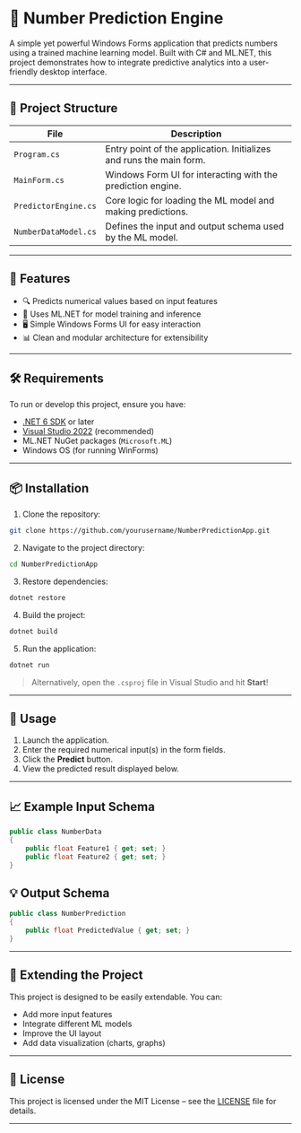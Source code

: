 # 🧮 Number Prediction Engine

A simple yet powerful Windows Forms application that predicts numbers using a trained machine learning model. Built with C# and ML.NET, this project demonstrates how to integrate predictive analytics into a user-friendly desktop interface.

---

## 📁 Project Structure

| File           | Description |
|----------------|-------------|
| `Program.cs`     | Entry point of the application. Initializes and runs the main form. |
| `MainForm.cs`    | Windows Form UI for interacting with the prediction engine. |
| `PredictorEngine.cs` | Core logic for loading the ML model and making predictions. |
| `NumberDataModel.cs` | Defines the input and output schema used by the ML model. |

---

## 🚀 Features

- 🔍 Predicts numerical values based on input features
- 🧠 Uses ML.NET for model training and inference
- 🖥️ Simple Windows Forms UI for easy interaction
- 📊 Clean and modular architecture for extensibility

---

## 🛠 Requirements

To run or develop this project, ensure you have:

- [.NET 6 SDK](https://dotnet.microsoft.com/download/dotnet/6.0) or later
- [Visual Studio 2022](https://visualstudio.microsoft.com/vs/) (recommended)
- ML.NET NuGet packages (`Microsoft.ML`)
- Windows OS (for running WinForms)

---

## 📦 Installation

1. Clone the repository:
```bash
git clone https://github.com/yourusername/NumberPredictionApp.git
```

2. Navigate to the project directory:
```bash
cd NumberPredictionApp
```

3. Restore dependencies:
```bash
dotnet restore
```

4. Build the project:
```bash
dotnet build
```

5. Run the application:
```bash
dotnet run
```

> Alternatively, open the `.csproj` file in Visual Studio and hit **Start**!

---

## 🧪 Usage

1. Launch the application.
2. Enter the required numerical input(s) in the form fields.
3. Click the **Predict** button.
4. View the predicted result displayed below.

---

## 📈 Example Input Schema

```csharp
public class NumberData
{
    public float Feature1 { get; set; }
    public float Feature2 { get; set; }
}
```

## 💡 Output Schema

```csharp
public class NumberPrediction
{
    public float PredictedValue { get; set; }
}
```

---

## 🧩 Extending the Project

This project is designed to be easily extendable. You can:

- Add more input features
- Integrate different ML models
- Improve the UI layout
- Add data visualization (charts, graphs)

---

## 📝 License

This project is licensed under the MIT License – see the [LICENSE](LICENSE) file for details.

---
